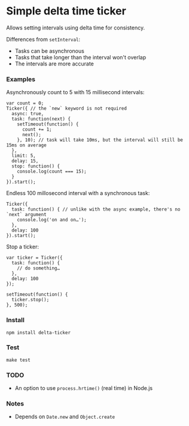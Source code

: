 # Simple delta time ticker

Allows setting intervals using delta time for consistency. 

Differences from `setInterval`: 
 * Tasks can be asynchronous
 * Tasks that take longer than the interval won't overlap
 * The intervals are more accurate

### Examples

Asynchronously count to 5 with 15 millisecond intervals:

```
var count = 0;
Ticker({ // the `new` keyword is not required
  async: true,
  task: function(next) {
    setTimeout(function() {
      count += 1;
      next();
    }, 10); // task will take 10ms, but the interval will still be 15ms on average
  },
  limit: 5,
  delay: 15,
  stop: function() {
    console.log(count === 15);
  }
}).start();
```

Endless 100 millosecond interval with a synchronous task:

```
Ticker({
  task: function() { // unlike with the async example, there's no `next` argument
    console.log('on and on…');
  },
  delay: 100
}).start();
```

Stop a ticker:
```
var ticker = Ticker({
  task: function() {
    // do something…
  },
  delay: 100
});

setTimeout(function() {
  ticker.stop();
}, 500);
```

### Install

`npm install delta-ticker`

### Test

`make test`

### TODO

 * An option to use `process.hrtime()` (real time) in Node.js

### Notes

 * Depends on `Date.new` and `Object.create`